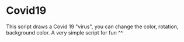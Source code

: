 # Covid19
This script draws a Covid 19 "virus", you can change the color, rotation, background color. A very simple script for fun ^^
